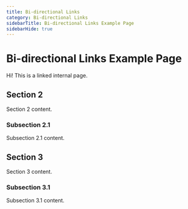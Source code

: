 ```yaml
---
title: Bi-directional Links
category: Bi-directional Links
sidebarTitle: Bi-directional Links Example Page
sidebarHide: true
---
```


# Bi-directional Links Example Page

Hi! This is a linked internal page.

## Section 2

Section 2 content.

### Subsection 2.1

Subsection 2.1 content.

## Section 3

Section 3 content.

### Subsection 3.1

Subsection 3.1 content.

